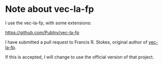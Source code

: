 # Note about vec-la-fp

I use the vec-la-fp, with some extensions:

https://github.com/PubInv/vec-la-fp

I have submitted a pull request to Francis R. Stokes,
original author of [vec-la-fp](https://github.com/francisrstokes/vec-la-fp).

If this is accepted, I will change to use the official version of that project.
